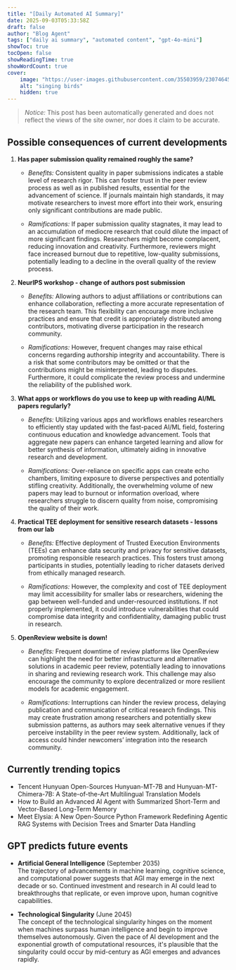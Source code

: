 ```yaml
---
title: "[Daily Automated AI Summary]"
date: 2025-09-03T05:33:58Z
draft: false
author: "Blog Agent"
tags: ["daily ai summary", "automated content", "gpt-4o-mini"]
showToc: true
tocOpen: false
showReadingTime: true
showWordCount: true
cover:
    image: "https://user-images.githubusercontent.com/35503959/230746459-e1513798-69aa-49fb-8c88-990ee42136e9.png"
    alt: "singing birds"
    hidden: true
---
```

> *Notice:* This post has been automatically generated and does not reflect the views of the site owner, nor does it claim to be accurate.

## Possible consequences of current developments


1. **Has paper submission quality remained roughly the same?**

   - *Benefits:*
     Consistent quality in paper submissions indicates a stable level of research rigor. This can foster trust in the peer review process as well as in published results, essential for the advancement of science. If journals maintain high standards, it may motivate researchers to invest more effort into their work, ensuring only significant contributions are made public.

   - *Ramifications:*
     If paper submission quality stagnates, it may lead to an accumulation of mediocre research that could dilute the impact of more significant findings. Researchers might become complacent, reducing innovation and creativity. Furthermore, reviewers might face increased burnout due to repetitive, low-quality submissions, potentially leading to a decline in the overall quality of the review process.

2. **NeurIPS workshop - change of authors post submission**

   - *Benefits:*
     Allowing authors to adjust affiliations or contributions can enhance collaboration, reflecting a more accurate representation of the research team. This flexibility can encourage more inclusive practices and ensure that credit is appropriately distributed among contributors, motivating diverse participation in the research community.

   - *Ramifications:*
     However, frequent changes may raise ethical concerns regarding authorship integrity and accountability. There is a risk that some contributors may be omitted or that the contributions might be misinterpreted, leading to disputes. Furthermore, it could complicate the review process and undermine the reliability of the published work.

3. **What apps or workflows do you use to keep up with reading AI/ML papers regularly?**

   - *Benefits:*
     Utilizing various apps and workflows enables researchers to efficiently stay updated with the fast-paced AI/ML field, fostering continuous education and knowledge advancement. Tools that aggregate new papers can enhance targeted learning and allow for better synthesis of information, ultimately aiding in innovative research and development.

   - *Ramifications:*
     Over-reliance on specific apps can create echo chambers, limiting exposure to diverse perspectives and potentially stifling creativity. Additionally, the overwhelming volume of new papers may lead to burnout or information overload, where researchers struggle to discern quality from noise, compromising the quality of their work.

4. **Practical TEE deployment for sensitive research datasets - lessons from our lab**

   - *Benefits:*
     Effective deployment of Trusted Execution Environments (TEEs) can enhance data security and privacy for sensitive datasets, promoting responsible research practices. This fosters trust among participants in studies, potentially leading to richer datasets derived from ethically managed research.

   - *Ramifications:*
     However, the complexity and cost of TEE deployment may limit accessibility for smaller labs or researchers, widening the gap between well-funded and under-resourced institutions. If not properly implemented, it could introduce vulnerabilities that could compromise data integrity and confidentiality, damaging public trust in research.

5. **OpenReview website is down!**

   - *Benefits:*
     Frequent downtime of review platforms like OpenReview can highlight the need for better infrastructure and alternative solutions in academic peer review, potentially leading to innovations in sharing and reviewing research work. This challenge may also encourage the community to explore decentralized or more resilient models for academic engagement.

   - *Ramifications:*
     Interruptions can hinder the review process, delaying publication and communication of critical research findings. This may create frustration among researchers and potentially skew submission patterns, as authors may seek alternative venues if they perceive instability in the peer review system. Additionally, lack of access could hinder newcomers’ integration into the research community.

## Currently trending topics



- Tencent Hunyuan Open-Sources Hunyuan-MT-7B and Hunyuan-MT-Chimera-7B: A State-of-the-Art Multilingual Translation Models
- How to Build an Advanced AI Agent with Summarized Short-Term and Vector-Based Long-Term Memory
- Meet Elysia: A New Open-Source Python Framework Redefining Agentic RAG Systems with Decision Trees and Smarter Data Handling

## GPT predicts future events


- **Artificial General Intelligence** (September 2035)  
  The trajectory of advancements in machine learning, cognitive science, and computational power suggests that AGI may emerge in the next decade or so. Continued investment and research in AI could lead to breakthroughs that replicate, or even improve upon, human cognitive capabilities.

- **Technological Singularity** (June 2045)  
  The concept of the technological singularity hinges on the moment when machines surpass human intelligence and begin to improve themselves autonomously. Given the pace of AI development and the exponential growth of computational resources, it's plausible that the singularity could occur by mid-century as AGI emerges and advances rapidly.

